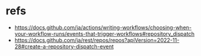 # refs

- https://docs.github.com/ja/actions/writing-workflows/choosing-when-your-workflow-runs/events-that-trigger-workflows#repository_dispatch
- https://docs.github.com/ja/rest/repos/repos?apiVersion=2022-11-28#create-a-repository-dispatch-event
